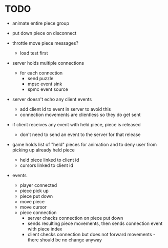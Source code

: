 # TODO

- animate entire piece group
- put down piece on disconnect

- throttle move piece messages?
    - load test first

- server holds multiple connections
    - for each connection
        - send puzzle
        - mpsc event sink
        - spmc event source

- server doesn't echo any client events
    - add client id to event in server to avoid this
    - connection movements are clientless so they do get sent

- if client receives any event with held piece, piece is released
    - don't need to send an event to the server for that release

- game holds list of "held" pieces for animation and to deny user from picking up already held piece
    - held piece linked to client id
    - cursors linked to client id

- events
    - player connected
    - piece pick up
    - piece put down
    - move piece
    - move cursor
    - piece connection
        - server checks connection on piece put down
        - sends resulting piece movements, then sends connection event with piece index
        - client checks connection but does not forward movements - there should be no change anyway
